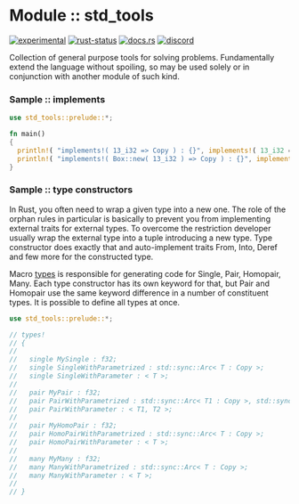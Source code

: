 # Module :: std_tools
[![experimental](https://img.shields.io/badge/stability-experimental-orange.svg)](https://github.com/emersion/stability-badges#experimental) [![rust-status](https://github.com/Wandalen/wTools/actions/workflows/ModuleStdToolsPush.yml/badge.svg)](https://github.com/Wandalen/wTools/actions/workflows/ModuleStdToolsPush.yml) [![docs.rs](https://img.shields.io/docsrs/std_tools?color=e3e8f0&logo=docs.rs)](https://docs.rs/std_tools) [![discord](https://img.shields.io/discord/872391416519737405?color=eee&logo=discord&logoColor=eee)](https://discord.gg/JwTG6d2b)

Collection of general purpose tools for solving problems. Fundamentally extend the language without spoiling, so may be used solely or in conjunction with another module of such kind.

### Sample :: implements

```rust
use std_tools::prelude::*;

fn main()
{
  println!( "implements!( 13_i32 => Copy ) : {}", implements!( 13_i32 => Copy ) );
  println!( "implements!( Box::new( 13_i32 ) => Copy ) : {}", implements!( Box::new( 13_i32 ) => Copy ) );
}
```

### Sample :: type constructors

In Rust, you often need to wrap a given type into a new one.
The role of the orphan rules in particular is basically to prevent you from implementing external traits for external types.
To overcome the restriction developer usually wrap the external type into a tuple introducing a new type.
Type constructor does exactly that and auto-implement traits From, Into, Deref and few more for the constructed type.

Macro [types](https://docs.rs/type_constructor/latest/type_constructor/types/macro.types.html) is responsible for generating code for Single, Pair, Homopair, Many. Each type constructor has its own keyword for that, but Pair and Homopair use the same keyword difference in a number of constituent types. It is possible to define all types at once.

```rust
use std_tools::prelude::*;

// types!
// {
//
//   single MySingle : f32;
//   single SingleWithParametrized : std::sync::Arc< T : Copy >;
//   single SingleWithParameter : < T >;
//
//   pair MyPair : f32;
//   pair PairWithParametrized : std::sync::Arc< T1 : Copy >, std::sync::Arc< T2 : Copy >;
//   pair PairWithParameter : < T1, T2 >;
//
//   pair MyHomoPair : f32;
//   pair HomoPairWithParametrized : std::sync::Arc< T : Copy >;
//   pair HomoPairWithParameter : < T >;
//
//   many MyMany : f32;
//   many ManyWithParametrized : std::sync::Arc< T : Copy >;
//   many ManyWithParameter : < T >;
//
// }
```

<!-- ### Sample :: make - variadic constructor

Implement traits [Make0], [Make1] up to MakeN to provide the interface to construct your structure with a different set of arguments.
In this example structure, Struct1 could be constructed either without arguments, with a single argument, or with two arguments.
- Constructor without arguments fills fields with zero.
- Constructor with a single argument sets both fields to the value of the argument.
- Constructor with 2 arguments set individual values of each field.

```rust
use std_tools::prelude::*;

#[ derive( Debug, PartialEq ) ]
struct Struct1
{
  a : i32,
  b : i32,
}

impl Make0 for Struct1
{
  fn make_0() -> Self
  {
    Self { a : 0, b : 0 }
  }
}

impl Make1< i32 > for Struct1
{
  fn make_1( val : i32 ) -> Self
  {
    Self { a : val, b : val }
  }
}

impl Make2< i32, i32 > for Struct1
{
  fn make_2( val1 : i32, val2 : i32 ) -> Self
  {
    Self { a : val1, b : val2 }
  }
}

let got : Struct1 = make!();
let exp = Struct1{ a : 0, b : 0 };
assert_eq!( got, exp );

let got : Struct1 = make!( 13 );
let exp = Struct1{ a : 13, b : 13 };
assert_eq!( got, exp );

let got : Struct1 = make!( 1, 3 );
let exp = Struct1{ a : 1, b : 3 };
assert_eq!( got, exp );
```

### To add to your project

```sh
cargo add std_tools
``` -->
